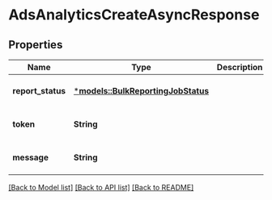 # AdsAnalyticsCreateAsyncResponse

## Properties
Name | Type | Description | Notes
------------ | ------------- | ------------- | -------------
**report_status** | [***models::BulkReportingJobStatus**](BulkReportingJobStatus.md) |  | [optional] [default to None]
**token** | **String** |  | [optional] [default to None]
**message** | **String** |  | [optional] [default to None]

[[Back to Model list]](../README.md#documentation-for-models) [[Back to API list]](../README.md#documentation-for-api-endpoints) [[Back to README]](../README.md)


